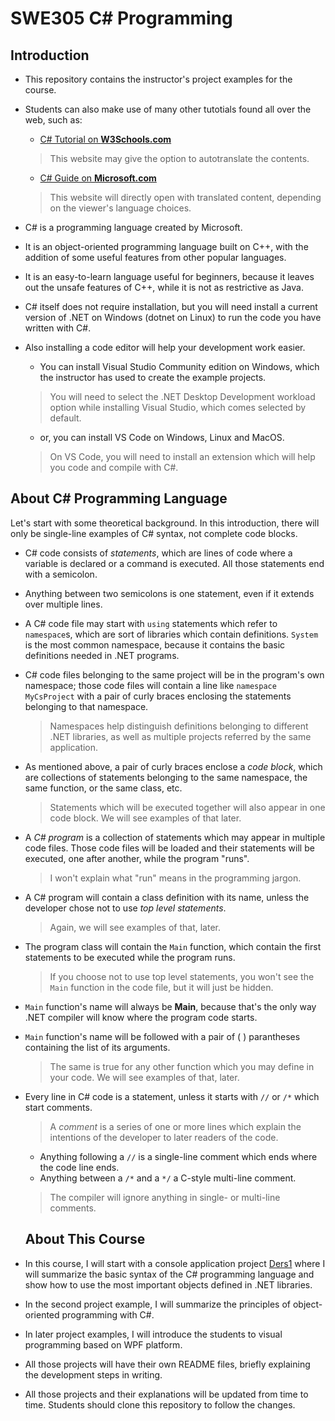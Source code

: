 # SWE305 C# Programming

## Introduction
- This repository contains the instructor's project examples for the course.
- Students can also make use of many other tutotials found all over the web, such as:
  - [C# Tutorial on **W3Schools.com**](https://www.w3schools.com/cs/index.php)
  > This website may give the option to autotranslate the contents.
  - [C# Guide on **Microsoft.com**](https://learn.microsoft.com/dotnet/csharp/)
  >This website will directly open with translated content, depending on the viewer's language choices.

- C# is a programming language created by Microsoft.
- It is an object-oriented programming language built on C++, with the addition of some useful features from other popular languages.
- It is an easy-to-learn language useful for beginners, because it leaves out the unsafe features of C++, while it is not as restrictive as Java.
- C# itself does not require installation, but you will need install a current version of .NET on Windows (dotnet on Linux) to run the code you have written with C#.
- Also installing a code editor will help your development work easier.
  - You can install Visual Studio Community edition on Windows, which the instructor has used to create the example projects.
  
  > You will need to select the .NET Desktop Development workload option while installing Visual Studio, which comes selected by default.

  - or, you can install VS Code on Windows, Linux and MacOS.
  
  > On VS Code, you will need to install an extension which will help you code and compile with C#.

## About C# Programming Language
Let's start with some theoretical background.
In this introduction, there will only be single-line examples of C# syntax, not complete code blocks.

- C# code consists of *statements*, which are lines of code where a variable is declared or a command is executed.
  All those statements end with a semicolon.
- Anything between two semicolons is one statement, even if it extends over multiple lines.
- A C# code file may start with <code>using</code> statements which refer to <code>namespace</code>s,
  which are sort of libraries which contain definitions.
  <code>System</code> is the most common namespace, because it contains the basic definitions needed in .NET programs.
- C# code files belonging to the same project will be in the program's own namespace;
  those code files will contain a line like <code>namespace MyCsProject</code>
  with a pair of curly braces enclosing the statements belonging to that namespace.
  > Namespaces help distinguish definitions belonging to different .NET libraries,
  as well as multiple projects referred by the same application.
- As mentioned above, a pair of curly braces enclose a *code block*, which are collections of statements
  belonging to the same namespace, the same function, or the same class, etc.
  > Statements which will be executed together will also appear in one code block.
  We will see examples of that later.
- A *C# program* is a collection of statements which may appear in multiple code files.
  Those code files will be loaded and their statements will be executed, one after another,
  while the program "runs".
  > I won't explain what "run" means in the programming jargon.
- A C# program will contain  a class definition with its name,
  unless the developer chose not to use *top level statements*.
  > Again, we will see examples of that, later.
- The program class will contain the <code>Main</code> function,
  which contain the first statements to be executed while the program runs.
  > If you choose not to use top level statements, you won't see the <code>Main</code> function in the code file,
  but it will just be hidden.
- <code>Main</code> function's name will always be **Main**,
  because that's the only way .NET compiler will know where the program code starts.
- <code>Main</code> function's name will be followed with a pair of </code>( )</code> parantheses
  containing the list of its arguments.
  > The same is true for any other function which you may define in your code.
  We will see examples of that, later.
- Every line in C# code is a statement, unless it starts with <code>//</code> or <code>/*</code> which start comments.
  > A *comment* is a series of one or more lines which explain the intentions of the developer to later readers of the code.
  - Anything following a <code>//</code> is a single-line comment which ends where the code line ends.
  - Anything between a <code>/\*</code> and a <code>\*/</code> a C-style multi-line comment.
  > The compiler will ignore anything in single- or multi-line comments.

  ## About This Course

- In this course, I will start with a console application project
  [Ders1](Ders1/README.md)
  where I will summarize the basic syntax of the C# programming language
  and show how to use the most important objects defined in .NET libraries.
- In the second project example, I will summarize the principles of
  object-oriented programming with C#.
- In later project examples, I will introduce the students to visual
  programming based on WPF platform.
- All those projects will have their own README files, briefly explaining
  the development steps in writing.
- All those projects and their explanations will be updated from time to time.
  Students should clone this repository to follow the changes.
